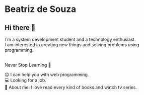 <h1>Beatriz de Souza</h1>
<h2>Hi there 👋</h2>

<p>
  I´m a system development student and a technology enthusiast. <br/>
  I am interested in creating new things and solving problems using programming. <br/><br/>

  Never Stop Learning 🚀<br/>
</p>

<p>
  😊   I can help you with web programming. <br/>
  💻   Looking for a job. <br/>
  👧   About me: I love read every kind of books and watch tv series.
</p>
